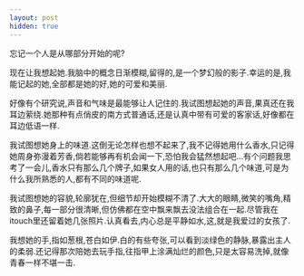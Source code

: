 ```yaml
---
layout: post
hidden: true
---
```

忘记一个人是从哪部分开始的呢?

现在让我想起她.我脑中的概念日渐模糊,留得的,是一个梦幻般的影子.幸运的是,我能记起的她,全部都是她的好,她的可爱和美丽.

好像有个研究说,声音和气味是最能够让人记住的.我试图想起她的声音,果真还在我耳边萦绕.她那种有点俏皮的南方式普通话,还是认真中带有可爱的客家话,好像都在耳边低语一样.

我试图想她身上的味道.这倒无论怎样也想不起来了,我不记得她用什么香水,只记得她周身弥漫着芳香,倘若能够再有机会闻一下,恐怕我会猛然想起吧...有个问题我思考了一会儿,香水只有那么几个牌子,如果女人用的话,也只有那么几个味道,可是为什么我所熟悉的人,都有不同的味道呢.

我试图想她的容貌,轮廓犹在,但细节却开始模糊不清了.大大的眼睛,微笑的嘴角,精致的鼻子,每一部分很清晰,但仿佛都在空中飘来飘去没法组合在一起.尽管我在itouch里还留着她几张照片.认真看去,内心总是平静如水,这,就是我爱过的女孩了.

我想她的手,指如葱根,苍白如伊.白的有些夸张,可以看到淡绿色的静脉,暴露出主人的柔弱.还记得那次陪她去玩手指,往指甲上涂满灿烂的颜色,只是太容易洗掉,就像青春一样不堪一击.